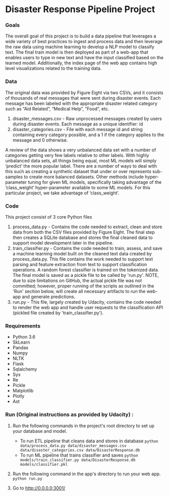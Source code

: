 # Disaster Response Pipeline Project

### Goals
The overall goal of this project is to build a data pipeline that leverages a wide variety of best practices to ingest and process data and then leverage the raw data using machine learning to develop a NLP model to classify text. The final train model is then deployed as part of a web-app that enables users to type in new text and have the input classified based on the learned model. Additionally, the index page of the web app contains high level visualizations related to the training data.

### Data
The original data was provided by Figure Eight via two CSVs, and it consists of thousands of real messages that were sent during disaster events. Each message has been labeled with the appropriate disaster related category such as “Aid Related”, “Medical Help”, “Food”, etc.
1. disaster_messages.csv - Raw unprocessed messages created by users during disaster events. Each message as a unique identifier: id
2. disaster_categories.csv - File with each message id and string containing every category possible, and a 1 if the category applies to the message and 0 otherwise. 

A review of the data shows a very unbalanced data set with a number of categories getting very few labels relative to other labels. With highly unbalanced data sets, all things being equal, most ML models will simply ‘predict’ the more popular label. There are a number of ways to deal with this such as creating a synthetic dataset that under or over represents sub-samples to create more balanced datasets. Other methods include hyper-parameter tuning for given ML models, specifically taking advantage of the ‘class_weight’ hyper-parameter available to some ML models. For this particular project, we take advantage of ‘class_weight’.

### Code

This project consist of 3 core Python files
1. process_data.py - Contains the code needed to extract, clean and store data from both the CSV files provided by Figure Eight. The final step then creates a SQLite database and stores the final cleaned data to support model development later in the pipeline. 
2. train_classifier.py - Contains the code needed to train, assess, and save a machine learning model built on the cleaned text data created by process_data.py. This file contains the work needed to support text parsing and feature extraction from text to support classification operations. A random forest classifier is trained on the tokenized data. The final model is saved as a pickle file to be called by 'run.py'. NOTE, due to size limitations on GitHub, the actual pickle file was not committed; however, proper running of the scripts as outlined in the 'Run' section below, will create all necessary artifacts to run the web-app and generate predictions.
3. run.py - This file, largely created by Udacity, contains the code needed to render the web app and handle user requests to the classification API (pickled file created by 'train_classifier.py').

### Requirements 
<ul>
    <li>Python 3.6</li>
    <li>SkLearn</li>
    <li>Pandas</li>
    <li>Numpy</li>
    <li>NLTK</li>
    <li>Flask</li>
    <li>Sqlalchemy</li>
    <li>Sys</li>
    <li>Re</li>
    <li>Pickle</li>
    <li>Matplotlib</li>
    <li>Plotly</li>
    <li>Ast</li>
</ul>



### Run (Original instructions as provided by Udacity) :
1. Run the following commands in the project's root directory to set up your database and model.

    - To run ETL pipeline that cleans data and stores in database
        `python data/process_data.py data/disaster_messages.csv data/disaster_categories.csv data/DisasterResponse.db`
    - To run ML pipeline that trains classifier and saves
        `python models/train_classifier.py data/DisasterResponse.db models/classifier.pkl`

2. Run the following command in the app's directory to run your web app.
    `python run.py`

3. Go to http://0.0.0.0:3001/
